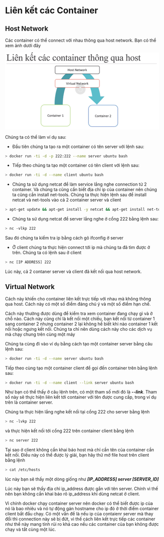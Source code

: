 # Liên kết các Container

## Host Network

Các container có thể connect với nhau thông qua host network. Bạn có thể xem ảnh dưới đây

![Docker Image](/images/docker_9.png)

Chúng ta có thể làm ví dụ sau:
  + Đầu tiên chúng ta tạo ra một container có tên server với lệnh sau:

  ```bash
  > docker run -ti -d -p 222:222 --name server ubuntu bash
  ```

  + Tiếp theo chúng ta tạo một container có tên client với lệnh sau:

  ```bash
  > docker run -ti -d --name client ubuntu bash
  ```

  + Chúng ta sử dụng netcat để làm service lắng nghe connection từ 2 container. Và chúng ta cũng cần biết địa chỉ ip của container nên chúng ta cũng cần install net-tools. Chúng ta thực hiện lệnh sau để install netcat và net-tools vào cả 2 container server và client

  ```bash
  > apt-get update && apt-get install -y netcat && apt-get install net-tools
  ```

  + Chúng ta sử dụng netcat để server lắng nghe ở cổng 222 bằng lệnh sau:

  ```bash
  > nc -vlkp 222
  ```

  Sau đó chúng ta kiểm tra ip bằng cách gõ ifconfig ở server

  + Ở client chúng ta thực hiện connect tới ip mà chúng ta đã tìm được ở trên. Chúng ta có lệnh sau ở client

  ```bash
  > nc [IP ADDRESS] 222
  ```

Lúc này, cả 2 contaner server và client đã kết nối qua host network.

## Virtual Network

Cách này khiến cho container liên kết trực tiếp với nhau mà không thông qua host. Cách này có một số điểm đáng chú ý và một số điểm hạn chế.

Cách này thường được dùng để kiểm tra xem container đang chạy gì và ở chỗ nào. Cách này cũng chỉ là kết nối một chiều, bạn kết nối từ container 1 sang container 2 nhưng container 2 lại không hề biết khi nào container 1 kết nối hoặc ngưng kết nối. Chúng ta chỉ nên dùng cách này cho các dịch vụ mà chạy chung trên cùng một máy

Chúng ta cùng đi vào ví dụ bằng cách tạo một container server bằng câu lệnh sau:

```bash
> docker run -ti -d --name server ubuntu bash
```

Tiếp theo cùng tạo một container client để gọi đến container trên bằng lệnh sau:

```bash
> docker run -ti -d --name client --link server ubuntu bash
```

Như bạn có thể thấy ở câu lệnh trên, có một tham số mới đó là ***--link***. Tham số này sẽ thực hiện liên kết tới container với tên được cung cấp, trong ví dụ trên là container server.

Chúng ta thực hiện lắng nghe kết nối tại cổng 222 cho server bằng lệnh

```bash
> nc -lvkp 222
```

và thực hiện kết nối tới cổng 222 trên container client bằng lệnh

```bash
> nc server 222
```

Tại sao ở client không cần khai báo host mà chỉ cần tên của container cần kết nối. Điều này có thể được lý giải, bạn hãy thử mở file host trên client bằng lệnh

```bash
> cat /etc/hosts
```

lúc này bạn sẽ thấy một dòng giống như ***[IP_ADDRESS]      server [SERVER_ID]***

Lúc này bạn sẽ thấy địa chỉ ip_address được gắn với tên server. Chính vì thế nên bạn không cần khai báo rõ ip_address khi dùng netcat ở client.

Vì chính docker chạy container server nên docker có thể biết được ip của nó là bao nhiêu và nó tự động gán hostname cho ip đó ở thời điểm container client bắt đầu chạy. Có một vấn đề là nếu ip của contaienr server mà thay đổi thì connection này sẽ bị đứt, vì thế cách liên kết trực tiếp các container như thế này mang tính rủi ro khá cao nếu các container của bạn không được chạy và tắt cùng một lúc.